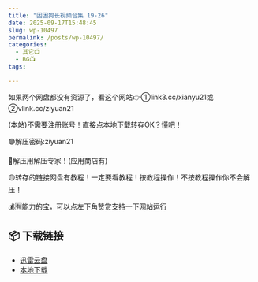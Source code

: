 ```yaml
---
title: "困困狗长视频合集 19-26"
date: 2025-09-17T15:48:45
slug: wp-10497
permalink: /posts/wp-10497/
categories:
  - 其它📺
  - BG📺
tags:

---
```


如果两个网盘都没有资源了，看这个网站👉①link3.cc/xianyu21或②vlink.cc/ziyuan21

(本站)不需要注册账号！直接点本地下载转存OK？懂吧！

🟢解压密码:ziyuan21

🔵解压用解压专家！(应用商店有)

🟡转存的链接网盘有教程！一定要看教程！按教程操作！不按教程操作你不会解压！

💰🈶能力的宝，可以点左下角赞赏支持一下网站运行

## 📦 下载链接
- [迅雷云盘](https://blziyuan21.com/pay-download/10497?key=d3f1e21c95&down_id=0)
- [本地下载](https://blziyuan21.com/pay-download/10497?key=d3f1e21c95&down_id=1)

